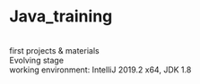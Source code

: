 # Java_training
<br>
first projects & materials
<br>
Evolving stage
<br>
working environment: IntelliJ 2019.2 x64, JDK 1.8 
